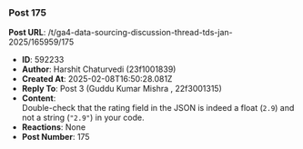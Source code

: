 ### Post 175
**Post URL**: /t/ga4-data-sourcing-discussion-thread-tds-jan-2025/165959/175
- **ID**: 592233
- **Author**: Harshit Chaturvedi (23f1001839)
- **Created At**: 2025-02-08T16:50:28.081Z
- **Reply To**: Post 3 (Guddu Kumar Mishra , 22f3001315)
- **Content**:  
  Double-check that the rating field in the JSON is indeed a float (<code>2.9</code>) and not a string (<code>"2.9"</code>) in your code.
- **Reactions**: None
- **Post Number**: 175

